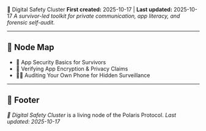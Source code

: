  📱 Digital Safety Cluster
**First created:** 2025-10-17 | **Last updated:** 2025-10-17
*A survivor-led toolkit for private communication, app literacy, and forensic self-audit.*

---

## 📂 Node Map
- 📱 App Security Basics for Survivors
- 🔐 Verifying App Encryption & Privacy Claims
- 🕵️‍♀️ Auditing Your Own Phone for Hidden Surveillance

---

## 🏮 Footer
*📱 Digital Safety Cluster* is a living node of the Polaris Protocol.
_Last updated: 2025-10-17_
